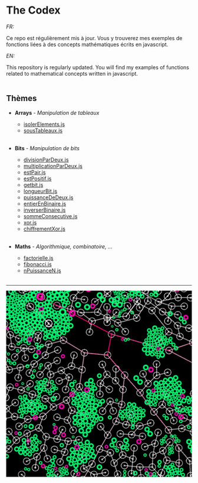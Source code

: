 # The Codex

_FR:_ 

Ce repo est régulièrement mis à jour. Vous y trouverez mes exemples de fonctions liées à des concepts mathématiques écrits en javascript.

_EN:_

This repository is regularly updated. You will find my examples of functions related to mathematical concepts written in javascript.<br><br>


## Thèmes
  * **Arrays** - _Manipulation de tableaux_
  
    * [isolerElements.js](/Arrays/isolerElements.js)
    * [sousTableaux.js](/Arrays/sousTableaux.js)
    <br><br>

  * **Bits** - _Manipulation de bits_
  
    * [divisionParDeux.js](/Bits/divisionParDeux.js)
    * [multiplicationParDeux.js](/Bits/multiplicationParDeux.js)
    * [estPair.js](/Bits/estPair.js)
    * [estPositif.js](/Bits/estPositif.js)
    * [getbit.js](/Bits/getbit.js)
    * [longueurBit.js](/Bits/longueurBit.js)
    * [puissanceDeDeux.js](/Bits/puissanceDeDeux.js)
    * [entierEnBinaire.js](Bits/entierEnBinaire.js)
    * [inverserBinaire.js](Bits/inverserBinaire.js)
    * [sommeConsecutive.js](/Bits/sommeConsecutive.js)
    * [xor.js](/Bits/xor.js)
    * [chiffrementXor.js](/Bits/chiffrementXor.js)
    <br><br>
    
  * **Maths** - _Algorithmique, combinatoire, ..._
  
    * [factorielle.js](/Maths/factorielle.js)
    * [fibonacci.js](/Maths/fibonacci.js)
    * [nPuissanceN.js](/Maths/nPuissanceN.js)
    <br><br>
  ---

![thumbnail](./img/thumbnail.jpg)
